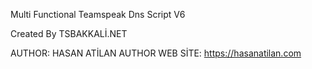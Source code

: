 Multi Functional Teamspeak Dns Script V6

Created By TSBAKKALİ.NET

AUTHOR: HASAN ATİLAN
AUTHOR WEB SİTE: https://hasanatilan.com
